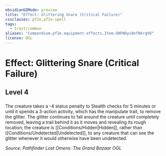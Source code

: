 ```yaml
---
obsidianUIMode: preview
title: "Effect: Glittering Snare (Critical Failure)"
cssclasses: pf2e,pf2e-spell
tags:
  - trait/common
aliases: "Compendium.pf2e.equipment-effects.Item.GNFNDyx8nfNXrgV6"
license: OGL
---
```

# Effect: Glittering Snare (Critical Failure)
## Level 4
### 






The creature takes a -4 status penalty to Stealth checks for 5 minutes or until it spends a 3-action activity, which has the manipulate trait, to remove the glitter. The glitter continues to fall around the creature until completely removed, leaving a trail behind it as it moves and revealing its rough location; the creature is [[Conditions/Hidden|Hidden]], rather than [[Conditions/Undetected|Undetected]], to any creature that can see the glitter whenever it would otherwise have been undetected.

*Source: Pathfinder Lost Omens: The Grand Bazaar*
*OGL*